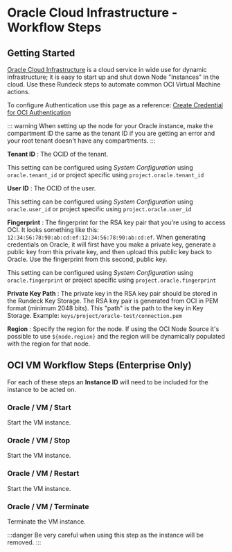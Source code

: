 # Oracle Cloud Infrastructure - Workflow Steps

## Getting Started

[Oracle Cloud Infrastructure](https://www.oracle.com/cloud/) is a cloud service in wide use for dynamic infrastructure; it is easy to start up and shut down Node "Instances" in the cloud.  Use these Rundeck steps to automate common OCI Virtual Machine actions.

To configure Authentication use this page as a reference: [Create Credential for OCI Authentication](https://docs.oracle.com/en/cloud/paas/management-cloud/logcs/create-credentials-oci-authentication.html)

::: warning
When setting up the node for your Oracle instance, make the compartment ID the same as the tenant ID if you are getting an error and your root tenant doesn't have any compartments.
:::

**Tenant ID**
: The OCID of the tenant.

This setting can be configured using _System Configuration_ using `oracle.tenant_id` or project specific using `project.oracle.tenant_id`

**User ID**
: The OCID of the user.

This setting can be configured using _System Configuration_ using `oracle.user_id` or project specific using `project.oracle.user_id`

**Fingerprint**
: The fingerprint for the RSA key pair that you're using to access OCI. It looks something like this: `12:34:56:78:90:ab:cd:ef:12:34:56:78:90:ab:cd:ef`. When generating credentials on Oracle, it will first have you make a private key, generate a public key from this private key, and then upload this public key back to Oracle. Use the fingerprint from this second, public key.

This setting can be configured using _System Configuration_ using `oracle.fingerprint` or project specific using `project.oracle.fingerprint`

**Private Key Path**
: The private key in the RSA key pair should be stored in the Rundeck Key Storage. The RSA key pair is generated from OCI in PEM format (minimum 2048 bits).  This "path" is the path to the key in Key Storage.  Example: `keys/project/oracle-test/connection.pem`

**Region**
: Specify the region for the node.  If using the OCI Node Source it's possible to use `${node.region}` and the region will be dynamically populated with the region for that node.

## OCI VM Workflow Steps (Enterprise Only)

For each of these steps an **Instance ID** will need to be included for the instance to be acted on.

### Oracle / VM / Start

Start the VM instance.

### Oracle / VM / Stop

Start the VM instance.

### Oracle / VM / Restart

Start the VM instance.

### Oracle / VM / Terminate

Terminate the VM instance.

:::danger
 Be very careful when using this step as the instance will be removed.
:::

